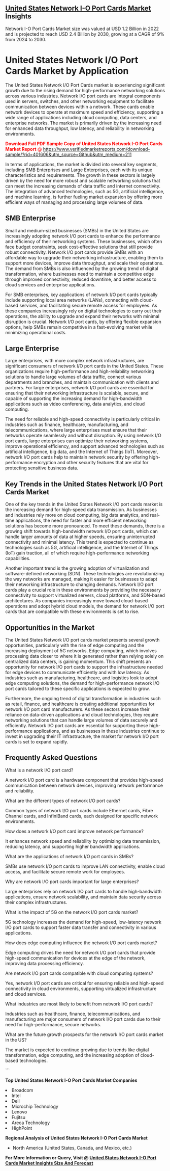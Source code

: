 <h2><a href="https://www.verifiedmarketreports.com/download-sample/?rid=401606&amp;utm_source=Github&amp;utm_medium=211" target="_blank">United States Network I-O Port Cards Market</a> Insights</h2><p>Network I-O Port Cards Market size was valued at USD 1.2 Billion in 2022 and is projected to reach USD 2.4 Billion by 2030, growing at a CAGR of 9% from 2024 to 2030.</p><p><h1>United States Network I/O Port Cards Market by Application</h1><p>The United States Network I/O Port Cards market is experiencing significant growth due to the rising demand for high-performance networking solutions across various industries. Network I/O port cards are integral components used in servers, switches, and other networking equipment to facilitate communication between devices within a network. These cards enable network devices to operate at maximum speed and efficiency, supporting a wide range of applications including cloud computing, data centers, and enterprise networks. The market is primarily driven by the increasing need for enhanced data throughput, low latency, and reliability in networking environments.</p><p><p><span class=""><span style="color: #ff0000;"><strong>Download Full PDF Sample Copy of United States Network I-O Port Cards Market Report</strong> @ </span><a href="https://www.verifiedmarketreports.com/download-sample/?rid=401606&amp;utm_source=Github&amp;utm_medium=211" target="_blank">https://www.verifiedmarketreports.com/download-sample/?rid=401606&amp;utm_source=Github&amp;utm_medium=211</a></span></p></p><p>In terms of applications, the market is divided into several key segments, including SMB Enterprises and Large Enterprises, each with its unique characteristics and requirements. The growth in these sectors is largely driven by the need for more robust and scalable networking solutions that can meet the increasing demands of data traffic and internet connectivity. The integration of advanced technologies, such as 5G, artificial intelligence, and machine learning, is further fueling market expansion by offering more efficient ways of managing and processing large volumes of data.</p><h2>SMB Enterprise</h2><p>Small and medium-sized businesses (SMBs) in the United States are increasingly adopting network I/O port cards to enhance the performance and efficiency of their networking systems. These businesses, which often face budget constraints, seek cost-effective solutions that still provide robust connectivity. Network I/O port cards provide SMBs with an affordable way to upgrade their networking infrastructure, enabling them to support more devices, improve data throughput, and scale their operations. The demand from SMBs is also influenced by the growing trend of digital transformation, where businesses need to maintain a competitive edge through improved connectivity, reduced downtime, and better access to cloud services and enterprise applications.</p><p>For SMB enterprises, key applications of network I/O port cards typically include supporting local area networks (LANs), connecting with cloud-based services, and facilitating secure remote access for employees. As these companies increasingly rely on digital technologies to carry out their operations, the ability to upgrade and expand their networks with minimal disruption is crucial. Network I/O port cards, by offering flexible expansion options, help SMBs remain competitive in a fast-evolving market while minimizing operational costs.</p><h2>Large Enterprise</h2><p>Large enterprises, with more complex network infrastructures, are significant consumers of network I/O port cards in the United States. These organizations require high-performance and high-reliability networking solutions to handle large volumes of data traffic, connect various departments and branches, and maintain communication with clients and partners. For large enterprises, network I/O port cards are essential for ensuring that their networking infrastructure is scalable, secure, and capable of supporting the increasing demand for high-bandwidth applications such as video conferencing, data analytics, and cloud computing.</p><p>The need for reliable and high-speed connectivity is particularly critical in industries such as finance, healthcare, manufacturing, and telecommunications, where large enterprises must ensure that their networks operate seamlessly and without disruption. By using network I/O port cards, large enterprises can optimize their networking systems, improve operational efficiency, and support advanced technologies such as artificial intelligence, big data, and the Internet of Things (IoT). Moreover, network I/O port cards help to maintain network security by offering high-performance encryption and other security features that are vital for protecting sensitive business data.</p><h2>Key Trends in the United States Network I/O Port Cards Market</h2><p>One of the key trends in the United States Network I/O port cards market is the increasing demand for high-speed data transmission. As businesses and industries rely more on cloud computing, big data analytics, and real-time applications, the need for faster and more efficient networking solutions has become more pronounced. To meet these demands, there is a growing shift towards high-bandwidth network I/O port cards, which can handle larger amounts of data at higher speeds, ensuring uninterrupted connectivity and minimal latency. This trend is expected to continue as technologies such as 5G, artificial intelligence, and the Internet of Things (IoT) gain traction, all of which require high-performance networking capabilities.</p><p>Another important trend is the growing adoption of virtualization and software-defined networking (SDN). These technologies are revolutionizing the way networks are managed, making it easier for businesses to adapt their networking infrastructure to changing demands. Network I/O port cards play a crucial role in these environments by providing the necessary connectivity to support virtualized servers, cloud platforms, and SDN-based architectures. As companies increasingly move toward cloud-based operations and adopt hybrid cloud models, the demand for network I/O port cards that are compatible with these environments is set to rise.</p><h2>Opportunities in the Market</h2><p>The United States Network I/O port cards market presents several growth opportunities, particularly with the rise of edge computing and the increasing deployment of 5G networks. Edge computing, which involves processing data closer to where it is generated rather than relying solely on centralized data centers, is gaining momentum. This shift presents an opportunity for network I/O port cards to support the infrastructure needed for edge devices to communicate efficiently and with low latency. As industries such as manufacturing, healthcare, and logistics look to adopt edge computing solutions, the demand for high-performance network I/O port cards tailored to these specific applications is expected to grow.</p><p>Furthermore, the ongoing trend of digital transformation in industries such as retail, finance, and healthcare is creating additional opportunities for network I/O port card manufacturers. As these sectors increase their reliance on data-driven applications and cloud technologies, they require networking solutions that can handle large volumes of data securely and efficiently. Network I/O port cards are essential for supporting these high-performance applications, and as businesses in these industries continue to invest in upgrading their IT infrastructure, the market for network I/O port cards is set to expand rapidly.</p><h2>Frequently Asked Questions</h2><p>What is a network I/O port card?</p><p>A network I/O port card is a hardware component that provides high-speed communication between network devices, improving network performance and reliability.</p><p>What are the different types of network I/O port cards?</p><p>Common types of network I/O port cards include Ethernet cards, Fibre Channel cards, and InfiniBand cards, each designed for specific network environments.</p><p>How does a network I/O port card improve network performance?</p><p>It enhances network speed and reliability by optimizing data transmission, reducing latency, and supporting higher bandwidth applications.</p><p>What are the applications of network I/O port cards in SMBs?</p><p>SMBs use network I/O port cards to improve LAN connectivity, enable cloud access, and facilitate secure remote work for employees.</p><p>Why are network I/O port cards important for large enterprises?</p><p>Large enterprises rely on network I/O port cards to handle high-bandwidth applications, ensure network scalability, and maintain data security across their complex infrastructures.</p><p>What is the impact of 5G on the network I/O port cards market?</p><p>5G technology increases the demand for high-speed, low-latency network I/O port cards to support faster data transfer and connectivity in various applications.</p><p>How does edge computing influence the network I/O port cards market?</p><p>Edge computing drives the need for network I/O port cards that provide high-speed communication for devices at the edge of the network, improving data processing efficiency.</p><p>Are network I/O port cards compatible with cloud computing systems?</p><p>Yes, network I/O port cards are critical for ensuring reliable and high-speed connectivity in cloud environments, supporting virtualized infrastructure and cloud services.</p><p>What industries are most likely to benefit from network I/O port cards?</p><p>Industries such as healthcare, finance, telecommunications, and manufacturing are major consumers of network I/O port cards due to their need for high-performance, secure networks.</p><p>What are the future growth prospects for the network I/O port cards market in the US?</p><p>The market is expected to continue growing due to trends like digital transformation, edge computing, and the increasing adoption of cloud-based technologies.</p>```</p><p><strong>Top United States Network I-O Port Cards Market Companies</strong></p><div data-test-id=""><p><li>Broadcom</li><li> Intel</li><li> Dell</li><li> Microchip Technology</li><li> Lenovo</li><li> Fujitsu</li><li> Areca Technology</li><li> HighPoint</li></p><div><strong>Regional Analysis of&nbsp;United States Network I-O Port Cards Market</strong></div><ul><li dir="ltr"><p dir="ltr">North America&nbsp;(United States, Canada, and Mexico, etc.)</p></li></ul><p><strong>For More Information or Query, Visit @&nbsp;</strong><strong><a href="https://www.verifiedmarketreports.com/product/network-i-o-port-cards-market/?utm_source=Github&amp;utm_medium=211" target="_blank">United States Network I-O Port Cards Market Insights Size And Forecast</a></strong></p></div>
